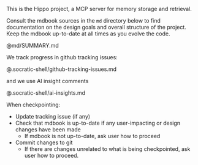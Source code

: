 This is the Hippo project, a MCP server for memory storage and retrieval.

Consult the mdbook sources in the `md` directory below to find documentation on the design goals and overall structure of the project. Keep the mdbook up-to-date at all times as you evolve the code.

@md/SUMMARY.md

We track progress in github tracking issues:

@.socratic-shell/github-tracking-issues.md

and we use AI insight comments

@.socratic-shell/ai-insights.md

When checkpointing:

* Update tracking issue (if any)
* Check that mdbook is up-to-date if any user-impacting or design changes have been made
    * If mdbook is not up-to-date, ask user how to proceed
* Commit changes to git
    * If there are changes unrelated to what is being checkpointed, ask user how to proceed.